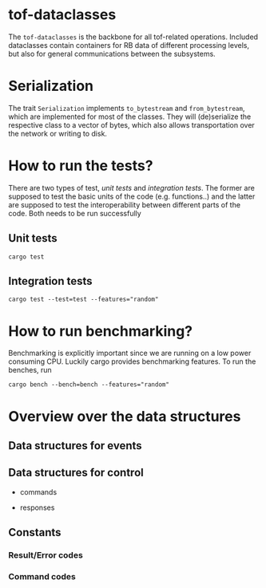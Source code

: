 # tof-dataclasses

The `tof-dataclasses` is the backbone for all tof-related operations.
Included dataclasses contain containers for RB data of different 
processing levels, but also for general communications between
the subsystems.

# Serialization

The trait `Serialization` implements `to_bytestream` and `from_bytestream`, 
which are implemented for most of the classes. They will (de)serialize the 
respective class to a vector of bytes, which also allows transportation 
over the network or writing to disk.


# How to run the tests?

There are two types of test, _unit tests_ and _integration tests_. The former
are supposed to test the basic units of the code (e.g. functions..) and the 
latter are supposed to test the interoperability between different parts of the 
code. Both needs to be run successfully

## Unit tests

`cargo test`

## Integration tests

`cargo test --test=test --features="random"`

# How to run benchmarking?

Benchmarking is explicitly important since we are 
running on a low power consuming CPU.
Luckily cargo provides benchmarking features. To 
run the benches, run

`cargo bench --bench=bench --features="random"`

# Overview over the data structures

## Data structures for events


## Data structures for control

* commands

* responses

## Constants

### Result/Error codes

### Command codes


